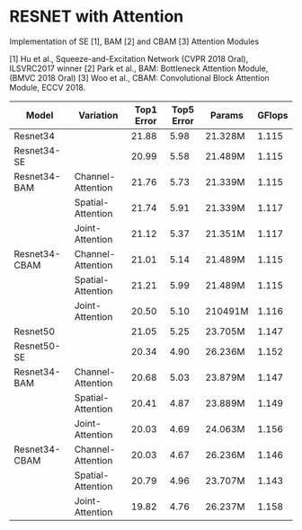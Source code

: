# RESNET with Attention
Implementation of SE [1], BAM [2] and CBAM [3] Attention Modules

[1] Hu et al., Squeeze-and-Excitation Network (CVPR 2018 Oral), ILSVRC2017 winner
[2] Park et al., BAM: Bottleneck Attention Module, (BMVC 2018 Oral)
[3] Woo et al., CBAM: Convolutional Block Attention Module, ECCV 2018.

| Model         	| Variation         	| Top1 Error 	| Top5 Error 	| Params  	| GFlops 	|
|---------------	|-------------------	|------------	|------------	|---------	|--------	|
| Resnet34      	|                   	| 21.88      	| 5.98       	| 21.328M 	| 1.115  	|
| Resnet34-SE   	|                   	| 20.99      	| 5.58       	| 21.489M 	| 1.115  	|
| Resnet34-BAM  	| Channel-Attention 	| 21.76      	| 5.73       	| 21.339M 	| 1.115  	|
|               	| Spatial-Attention 	| 21.74      	| 5.91       	| 21.339M 	| 1.117  	|
|               	| Joint-Attention   	| 21.12      	| 5.37       	| 21.351M 	| 1.117  	|
| Resnet34-CBAM 	| Channel-Attention 	| 21.01      	| 5.14       	| 21.489M 	| 1.115  	|
|               	| Spatial-Attention 	| 21.21      	| 5.99       	| 21.489M 	| 1.115  	|
|               	| Joint-Attention   	| 20.50      	| 5.10       	| 210491M 	| 1.116  	|
| Resnet50      	|                   	| 21.05      	| 5.25       	| 23.705M 	| 1.147  	|
| Resnet50-SE   	|                   	| 20.34      	| 4.90       	| 26.236M 	| 1.152  	|
| Resnet34-BAM  	| Channel-Attention 	| 20.68      	| 5.03       	| 23.879M 	| 1.147  	|
|               	| Spatial-Attention 	| 20.41      	| 4.87       	| 23.889M 	| 1.149  	|
|               	| Joint-Attention   	| 20.03      	| 4.69       	| 24.063M 	| 1.156  	|
| Resnet34-CBAM 	| Channel-Attention 	| 20.03      	| 4.67       	| 26.236M 	| 1.146  	|
|               	| Spatial-Attention 	| 20.79      	| 4.96       	| 23.707M 	| 1.143  	|
|               	| Joint-Attention   	| 19.82      	| 4.76       	| 26.237M  	| 1.158  	|
